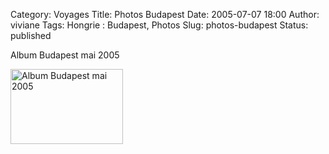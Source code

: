 Category: Voyages
Title: Photos Budapest
Date: 2005-07-07 18:00
Author: viviane
Tags: Hongrie : Budapest, Photos
Slug: photos-budapest
Status: published

<p style="text-align: center;"></p>


<p>Album Budapest mai 2005</p><a href="http://www.facebook.com/album.php?aid=134266&amp;id=599044541&amp;l=258e7bc888" target="_blank"><img class=" " title="Album Budapest mai 2005" src="http://photos-b.ak.fbcdn.net/hphotos-ak-snc3/hs231.snc3/21872_225995974541_599044541_3133095_697842_a.jpg" alt="Album Budapest mai 2005" width="180" height="120" /></a> 
